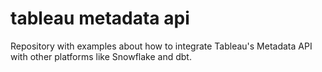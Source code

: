 # tableau metadata api
 Repository with examples about how to integrate Tableau's Metadata API with other platforms like Snowflake and dbt.

